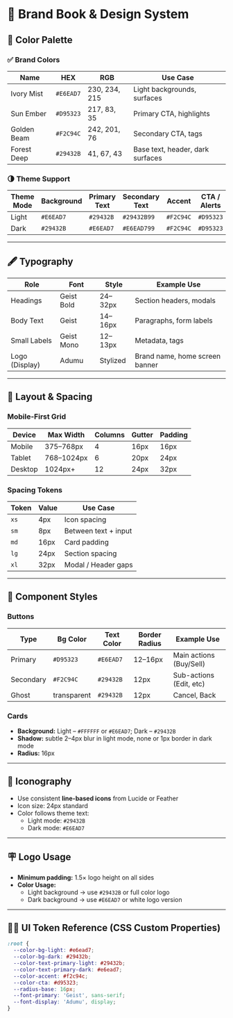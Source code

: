 # 📘 Brand Book & Design System

## 🎨 Color Palette

### ✅ Brand Colors

| Name        | HEX       | RGB           | Use Case                         |
| ----------- | --------- | ------------- | -------------------------------- |
| Ivory Mist  | `#E6EAD7` | 230, 234, 215 | Light backgrounds, surfaces      |
| Sun Ember   | `#D95323` | 217, 83, 35   | Primary CTA, highlights          |
| Golden Beam | `#F2C94C` | 242, 201, 76  | Secondary CTA, tags              |
| Forest Deep | `#29432B` | 41, 67, 43    | Base text, header, dark surfaces |

### 🌗 Theme Support

| Theme Mode | Background | Primary Text | Secondary Text | Accent    | CTA / Alerts |
| ---------- | ---------- | ------------ | -------------- | --------- | ------------ |
| Light      | `#E6EAD7`  | `#29432B`    | `#29432B99`    | `#F2C94C` | `#D95323`    |
| Dark       | `#29432B`  | `#E6EAD7`    | `#E6EAD799`    | `#F2C94C` | `#D95323`    |

---

## 🖋 Typography

| Role           | Font       | Style    | Example Use                    |
| -------------- | ---------- | -------- | ------------------------------ |
| Headings       | Geist Bold | 24–32px  | Section headers, modals        |
| Body Text      | Geist      | 14–16px  | Paragraphs, form labels        |
| Small Labels   | Geist Mono | 12–13px  | Metadata, tags                 |
| Logo (Display) | Adumu      | Stylized | Brand name, home screen banner |

---

## 📱 Layout & Spacing

### Mobile-First Grid

| Device  | Max Width  | Columns | Gutter | Padding |
| ------- | ---------- | ------- | ------ | ------- |
| Mobile  | 375–768px  | 4       | 16px   | 16px    |
| Tablet  | 768–1024px | 6       | 20px   | 24px    |
| Desktop | 1024px+    | 12      | 24px   | 32px    |

### Spacing Tokens

| Token | Value | Use Case             |
| ----- | ----- | -------------------- |
| `xs`  | 4px   | Icon spacing         |
| `sm`  | 8px   | Between text + input |
| `md`  | 16px  | Card padding         |
| `lg`  | 24px  | Section spacing      |
| `xl`  | 32px  | Modal / Header gaps  |

---

## 🔘 Component Styles

### Buttons

| Type      | Bg Color    | Text Color | Border Radius | Example Use             |
| --------- | ----------- | ---------- | ------------- | ----------------------- |
| Primary   | `#D95323`   | `#E6EAD7`  | 12–16px       | Main actions (Buy/Sell) |
| Secondary | `#F2C94C`   | `#29432B`  | 12px          | Sub-actions (Edit, etc) |
| Ghost     | transparent | `#29432B`  | 12px          | Cancel, Back            |

### Cards

- **Background:** Light – `#FFFFFF` or `#E6EAD7`; Dark – `#29432B`
- **Shadow:** subtle 2–4px blur in light mode, none or 1px border in dark mode
- **Radius:** 16px

---

## 🧱 Iconography

- Use consistent **line-based icons** from Lucide or Feather
- Icon size: 24px standard
- Color follows theme text:
  - Light mode: `#29432B`
  - Dark mode: `#E6EAD7`

---

## 🪧 Logo Usage

- **Minimum padding:** 1.5× logo height on all sides
- **Color Usage:**
  - Light background → use `#29432B` or full color logo
  - Dark background → use `#E6EAD7` or white logo version

---

## 🧑‍🎨 UI Token Reference (CSS Custom Properties)

```css
:root {
  --color-bg-light: #e6ead7;
  --color-bg-dark: #29432b;
  --color-text-primary-light: #29432b;
  --color-text-primary-dark: #e6ead7;
  --color-accent: #f2c94c;
  --color-cta: #d95323;
  --radius-base: 16px;
  --font-primary: 'Geist', sans-serif;
  --font-display: 'Adumu', display;
}
```
